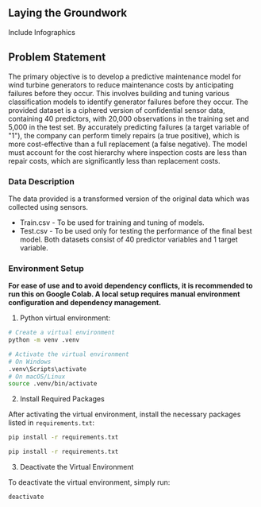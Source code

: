 ## Laying the Groundwork
Include Infographics

## Problem Statement

The primary objective is to develop a predictive maintenance model for wind turbine generators to reduce maintenance costs by anticipating failures before they occur. This involves building and tuning various classification models to identify generator failures before they occur. The provided dataset is a ciphered version of confidential sensor data, containing 40 predictors, with 20,000 observations in the training set and 5,000 in the test set. By accurately predicting failures (a target variable of "1"), the company can perform timely repairs (a true positive), which is more cost-effective than a full replacement (a false negative). The model must account for the cost hierarchy where inspection costs are less than repair costs, which are significantly less than replacement costs.


### Data Description

The data provided is a transformed version of the original data which was collected using sensors.

-   Train.csv - To be used for training and tuning of models.
-   Test.csv - To be used only for testing the performance of the final best model.
Both datasets consist of 40 predictor variables and 1 target variable.

### Environment Setup
**For ease of use and to avoid dependency conflicts, it is recommended to run this on Google Colab. A local setup requires manual environment configuration and dependency management.**

1. Python virtual environment:

```bash
# Create a virtual environment
python -m venv .venv

# Activate the virtual environment
# On Windows
.venv\Scripts\activate
# On macOS/Linux
source .venv/bin/activate
```

2. Install Required Packages

After activating the virtual environment, install the necessary packages listed in `requirements.txt`:
```bash
pip install -r requirements.txt
```
```bash
pip install -r requirements.txt
```

3. Deactivate the Virtual Environment

To deactivate the virtual environment, simply run:

```bash
deactivate
